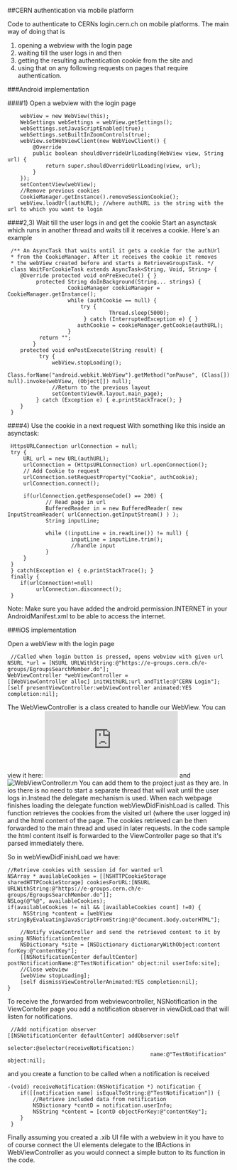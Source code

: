 ##CERN authentication via mobile platform

Code to authenticate to CERNs login.cern.ch on mobile platforms. 
The main way of doing that is 
 1. opening a webview with the login page
 2. waiting till the user logs in and then 
 3. getting the resulting authentication cookie from the site and 
 4. using that on any following requests on pages that require authentication.

###Android implementation

####1) Open a webview with the login page 

        webView = new WebView(this);
        WebSettings webSettings = webView.getSettings();
        webSettings.setJavaScriptEnabled(true);
        webSettings.setBuiltInZoomControls(true);
        webView.setWebViewClient(new WebViewClient() {
            @Override
            public boolean shouldOverrideUrlLoading(WebView view, String url) {
                return super.shouldOverrideUrlLoading(view, url);
            }
        });
        setContentView(webView);
        //Remove previous cookies
        CookieManager.getInstance().removeSessionCookie();
        webView.loadUrl(authURL); //where authURL is the string with the url to which you want to login

####2,3) Wait till the user logs in and get the cookie
Start an asynctask which runs in another thread and waits 
till it receives a cookie.
Here's an example

     /** An AsyncTask that waits until it gets a cookie for the authUrl
     * from the CookieManager. After it receives the cookie it removes
     * the webView created before and starts a RetrieveGroupsTask. */
     class WaitForCookieTask extends AsyncTask<String, Void, String> {
        @Override protected void onPreExecute() { }
             protected String doInBackground(String... strings) {
                       CookieManager cookieManager = CookieManager.getInstance();
                       while (authCookie == null) {
                           try {
                                    Thread.sleep(5000);
                            } catch (InterruptedException e) { }
                          authCookie = cookieManager.getCookie(authURL);
                       }
              return "";
            }
        protected void onPostExecute(String result) {
              try {
                  webView.stopLoading();
                  Class.forName("android.webkit.WebView").getMethod("onPause", (Class[]) null).invoke(webView, (Object[]) null);
                  //Return to the previous layout
                  setContentView(R.layout.main_page);
             } catch (Exception e) { e.printStackTrace(); }
        }
     }

####4) Use the cookie in a next request 
With something like this inside an asynctask:

     HttpsURLConnection urlConnection = null;
     try {
         URL url = new URL(authURL);
         urlConnection = (HttpsURLConnection) url.openConnection();
         // Add Cookie to request
         urlConnection.setRequestProperty("Cookie", authCookie);
         urlConnection.connect();
    
         if(urlConnection.getResponseCode() == 200) {
                // Read page in url
                BufferedReader in = new BufferedReader( new InputStreamReader( urlConnection.getInputStream() ) );
                String inputLine;

                while ((inputLine = in.readLine()) != null) {
                        inputLine = inputLine.trim();
                        //handle input
                }
         }
     }
     } catch(Exception e) { e.printStackTrace(); }
     finally {
        if(urlConnection!=null)
             urlConnection.disconnect();
     }

Note: Make sure you have added the android.permission.INTERNET in your AndroidManifest.xml to be able to access the internet.

###iOS implementation

Open a webView with the login page

     //Called when login button is pressed, opens webview with given url
    NSURL *url = [NSURL URLWithString:@"https://e-groups.cern.ch/e-groups/EgroupsSearchMember.do"];
    WebViewController *webViewController =
    [[WebViewController alloc] initWithURL:url andTitle:@"CERN Login"];
    [self presentViewController:webViewController animated:YES completion:nil];

The WebViewController is a class created to handle our WebView. You can view it here: ![WebViewController.h](https://raw.github.com/uberspot/cern_auth/master/ios/WebViewController.h) and ![WebViewController.m](https://raw.github.com/uberspot/cern_auth/master/ios/WebViewController.m)
You can add them to the project just as they are. In ios there is no need to start a separate thread that will wait until the user logs in.Instead the delegate mechanism is used. When each webpage finishes loading the delegate function webViewDidFinishLoad is called. 
This function retrieves the cookies from the visited url (where the user logged in) and the html content of the page. The cookies retrieved can be then forwarded to the main thread and used in later requests. In the code sample the html content itself is forwarded to the ViewController page so that it's parsed immediately there. 

So in webViewDidFinishLoad we have: 

    //Retrieve cookies with session id for wanted url
    NSArray * availableCookies = [[NSHTTPCookieStorage sharedHTTPCookieStorage] cookiesForURL:[NSURL URLWithString:@"https://e-groups.cern.ch/e-groups/EgroupsSearchMember.do"]];
    NSLog(@"%@", availableCookies);
    if(availableCookies != nil && [availableCookies count] !=0) {
         NSString *content = [webView stringByEvaluatingJavaScriptFromString:@"document.body.outerHTML"];
        
        //Notify viewController and send the retrieved content to it by using NSNotificationCenter
        NSDictionary *site = [NSDictionary dictionaryWithObject:content forKey:@"contentKey"];
        [[NSNotificationCenter defaultCenter] postNotificationName:@"TestNotification" object:nil userInfo:site];
        //Close webview
        [webView stopLoading]; 
        [self dismissViewControllerAnimated:YES completion:nil];
    }

To receive the ,forwarded from webviewcontroller, NSNotification in the ViewContoller page you add a notification observer in viewDidLoad that will listen for notifications.

     //Add notification observer
    [[NSNotificationCenter defaultCenter] addObserver:self
                                             selector:@selector(receiveNotification:)
                                                 name:@"TestNotification" object:nil];

and you create a function to be called when a notification is received

    -(void) receiveNotification:(NSNotification *) notification {
        if([[notification name] isEqualToString:@"TestNotification"]) {
            //Retrieve included data from notification
            NSDictionary *contD = notification.userInfo;
            NSString *content = [contD objectForKey:@"contentKey"]; 
        }
     }


Finally assuming you created a .xib UI file with a webview in it you have to of course connect the UI elements delegate to the IBActions in WebViewController as you would connect a simple button to its function in the code. 
